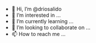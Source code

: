 - 👋 Hi, I’m @driosalido
- 👀 I’m interested in ...
- 🌱 I’m currently learning ...
- 💞️ I’m looking to collaborate on ...
- 📫 How to reach me ...

<!---
driosalido/driosalido is a ✨ special ✨ repository because its `README.md` (this file) appears on your GitHub profile.
You can click the Preview link to take a look at your changes.
--->
